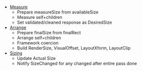 * [Measure](measure.md)
    * Prepare measureSize from availableSize
    * Measure self+children
    * Set validated/cleaned response as DesiredSize
* [Arrange](arrange.md)
    * Prepare finalSize from finalRect
    * Arrange self+children
    * Framework coercion
    * Build RenderSize, VisualOffset, LayoutXform, LayoutClip
* [Sizing](sizing.md)
    * Update Actual Size
    * Notify SizeChanged for any changed after entire pass done